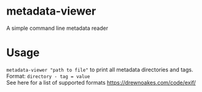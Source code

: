 # metadata-viewer
A simple command line metadata reader

# Usage
`metadata-viewer "path to file"`
to print all metadata directories and tags.
\
Format: `directory - tag = value`\
See here for a list of supported formats https://drewnoakes.com/code/exif/
